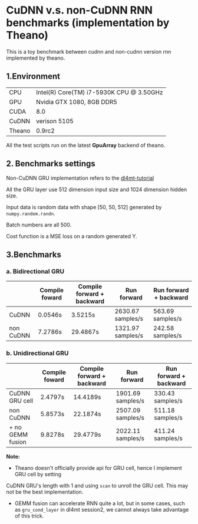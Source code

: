 # CuDNN v.s. non-CuDNN RNN benchmarks (implementation by Theano)

This is a toy benchmark between cudnn and non-cudnn version rnn implemented by theano.

## 1.Environment
|        |                                          |
|--------|------------------------------------------|
|   CPU  | Intel(R) Core(TM) i7-5930K CPU @ 3.50GHz |
|   GPU  | Nvidia GTX 1080, 8GB DDR5                |
| CUDA   | 8.0                                      |
| CuDNN  | verison 5105                             |
| Theano | 0.9rc2                                   |

All the test scripts run on the latest **GpuArray** backend of theano. 

## 2. Benchmarks settings
Non-CuDNN GRU implementation refers to the [dl4mt-tutorial](https://github.com/nyu-dl/dl4mt-tutorial)

All the GRU layer use 512 dimension input size and 1024 dimension hidden size.

Input data is random data with shape [50, 50, 512] generated by ```numpy.random.randn```.

Batch numbers are all 500.

Cost function is a MSE loss on a random generated Y.

## 3.Benchmarks

### a. Bidirectional GRU

|           | Compile foward | Compile forward + backward | Run forward       | Run forward + backward |
|-----------|----------------|----------------------------|-------------------|------------------------|
| CuDNN     | 0.0546s        | 3.5215s                    | 2630.67 samples/s | 563.69 samples/s       |
| non CuDNN | 7.2786s        | 29.4867s                   | 1321.97 samples/s | 242.58 samples/s       |

### b. Unidirectional GRU

|                  | Compile foward | Compile forward + backward | Run forward       | Run forward + backward |
|------------------|----------------|----------------------------|-------------------|------------------------|
| CuDNN GRU cell   | 2.4797s        | 14.4189s                   | 1901.69 samples/s | 330.43 samples/s       |
| non CuDNN        | 5.8573s        | 22.1874s                   | 2507.09 samples/s | 511.18 samples/s       |
| + no GEMM fusion | 9.8278s        | 29.4779s                   | 2022.11 samples/s | 411.24 samples/s       |

**Note:** 

- Theano doesn't officially provide api for GRU cell, hence I implement GRU cell by setting

CuDNN GRU's length with 1 and using ```scan``` to unroll the GRU cell. This may not be the best implementation.

- GEMM fusion can accelerate RNN quite a lot, but in some cases, such as ```gru_cond_layer```
in dl4mt session2, we cannot always take advantage of this trick. 
